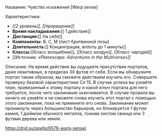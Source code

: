 Название: Чувство искажения \[Warp sense] 

Характеристики:
- *[[2 уровень]], [[прорицание]]*
- **Время накладывания:**[[ 1 действие]]
- **Дистанция:**[[ На себя]]
- **Компоненты:** В, С, М (лист бритвенной лозы)
- **Длительность:**[[ Концентрация, вплоть до 1 минуты]]
- **Классы:**[[Класс  волшебник]], [[Класс колдун]], [[Класс чародей]]
- *[[Источник: «Planescape: Adventures in the Multiverse»]]*

Описание:
На время действия вы ощущаете присутствие порталов, даже неактивных, в пределах 30 футов от себя.
Если вы обнаружите портал таким образом, вы сможете действием изучить его. Совершите проверку базовой характеристики Сл 15. В случае успеха вы узнаёте план, привязанный к этому порталу и какой ключ портала для него требуется, после чего заклинание оканчивается. В случае провала вы ничего не узнаёте и не сможете снова изучить этот портал с помощью этого заклинания, пока не примените его снова.
Заклинание может проникнуть через большинство барьеров, но блокируется 1 футом камня, 1 дюймом обычного металла, тонким листом свинца или 3 футами дерева или земли.

https://dnd.su/spells/6579-warp-sense/